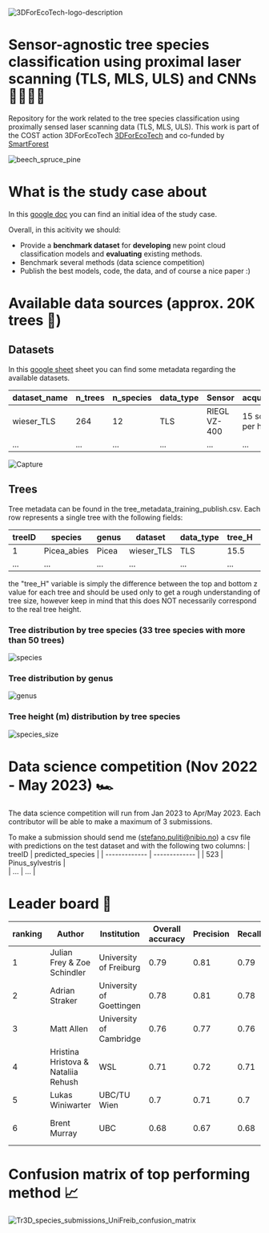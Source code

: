 
![3DForEcoTech-logo-description](https://user-images.githubusercontent.com/5663984/174446150-32e31872-2003-4af9-95d4-a1abfca0b744.png)

# Sensor-agnostic tree species classification using proximal laser scanning (TLS, MLS, ULS) and CNNs 🌳🌲💥🤖
Repository for the work related to the tree species classification using proximally sensed laser scanning data (TLS, MLS, ULS). This work is part of the COST action 3DForEcoTech [3DForEcoTech](https://3dforecotech.eu/) and co-funded by [SmartForest](https://smartforest.no/)

![beech_spruce_pine](https://user-images.githubusercontent.com/5663984/205514849-14d77df2-0441-4caa-b230-6fdbdaad4ddc.png)

# What is the study case about
In this [google doc](https://docs.google.com/document/d/1ZbccmFbWLmyGxzJlcaE7QMqwauBFxgBb3gTPkEImuwg/edit) you can find an initial idea of the study case.

Overall, in this acitivity we should:
 - Provide a **benchmark dataset** for **developing** new point cloud classification models and **evaluating** existing methods.
 - Benchmark several methods (data science competition)
 - Publish the best models, code, the data, and of course a nice paper :)

# Available data sources (approx. 20K trees 🤯)
## Datasets
In this [google sheet](https://docs.google.com/spreadsheets/d/1qxj27Yh8B33I5eS9MAO9V_PJsr9OxU-kN3pY4TSlWHY/edit?usp=sharing)  sheet you can find some metadata regarding the available datasets. 

| dataset_name  | n_trees | n_species | data_type | Sensor | acquisition | annotation_quality | forest_type | x | y |
| ------------- | ------------- | ------------- | ------------- | ------------- | ------------- | ------------- | ------------- | ------------- | ------------- |
| wieser_TLS  | 264 | 12 | TLS | RIEGL VZ-400 | 15 scans per ha | manual | temperate | 14.7073 | 48.6638 |
| ...  | ... | ... | ... | ... | ... | ... | ... | ... | ... |

![Capture](https://user-images.githubusercontent.com/5663984/205518571-e7d85b0d-79ae-4dae-98da-99a1c4d7ff79.PNG)


## Trees 
Tree metadata can be found in the tree_metadata_training_publish.csv. Each row represents a single tree with the following fields:

| treeID  | species | genus | dataset | data_type | tree_H | filename |
| ------------- | ------------- | ------------- | ------------- | ------------- | ------------- | ------------- | 
| 1  | Picea_abies | Picea | wieser_TLS | TLS | 15.5 | /train/00070.las |
| ...  | ... | ... | ... | ... | ... | ... | ... | 

the "tree_H" variable is simply the difference between the top and bottom z value for each tree and should be used only to get a rough understanding of tree size, however keep in mind that this does NOT necessarily correspond to the real tree height.

### Tree distribution by tree species (33 tree species with more than 50 trees)
![species](https://user-images.githubusercontent.com/5663984/205514818-7af03617-e358-44e0-9f40-4c555d6bf3c5.png)

### Tree distribution by genus
![genus](https://user-images.githubusercontent.com/5663984/205514824-9c84acfb-e907-4bc7-8b10-ccff19bad82a.png)

### Tree height (m) distribution by tree species
![species_size](https://user-images.githubusercontent.com/5663984/205514870-8d1ca47f-9fdc-4a70-8a4f-cf197653a58c.png)

# Data science competition (Nov 2022 - May 2023) 🏎️ 
The data science competition will run from Jan 2023 to Apr/May 2023. Each contributor will be able to make a maximum of 3 submissions.

To make a submission should send me (stefano.puliti@nibio.no) a csv file with predictions on the test dataset and with the following two columns:
| treeID  | predicted_species | 
| ------------- | ------------- | 
| 523  | Pinus_sylvestris |  
| ...  | ... |

# Leader board 🏁

| ranking | Author | Institution  | Overall accuracy | Precision | Recall | F1-score | method |
| ------------- | ------------- | ------------- | ------------- | ------------- | ------------- | ------------- | ------------- |
| 1 | Julian Frey & Zoe Schindler | University of Freiburg | 0.79 | 0.81 | 0.79 | 0.79 | DetailView [github repo](https://github.com/JulFrey/DetailView) |
| 2 | Adrian Straker | University of Goettingen | 0.78 | 0.81 | 0.78 | 0.78 | YOLOv5 [github repo](https://github.com/AWF-GAUG/Yolov5-for-tree-species-classification-in-point-cloud-derived-images) |
| 3 | Matt Allen | University of Cambridge | 0.76 | 0.77 | 0.76 | 0.76 | SimpleView [github repo](https://github.com/mataln/TLSpecies) |
| 4 | Hristina Hristova & Nataliia Rehush | WSL | 0.71 | 0.72 | 0.71 | 0.7 | MLP-Mixer [github repo](https://github.com/Hrisi/tree-species-classification) |
| 5 | Lukas Winiwarter | UBC/TU Wien | 0.7 | 0.71 | 0.7 | 0.7 | PointNet++ [github repo](https://github.com/lwiniwar/Tr3D_species_lwiniwar) |
| 6 | Brent Murray | UBC | 0.68 | 0.67 | 0.68 | 0.67 | PointAugment + DGCNN  [github repo](https://github.com/Brent-Murray/TR3D_PointAugDGCNN) |


# Confusion matrix of top performing method 📈

![Tr3D_species_submissions_UniFreib_confusion_matrix](https://github.com/stefp/Tr3D_species/assets/5663984/87f73e7e-c049-467d-82d4-eec9869ae47d)




